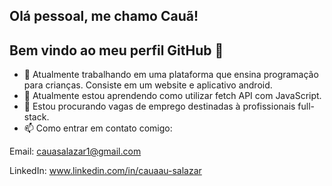 ## Olá pessoal, me chamo Cauã!
## Bem vindo ao meu perfil GitHub 👋

- 🔭 Atualmente trabalhando em uma plataforma que ensina programação para crianças. Consiste em um website e aplicativo android.
- 🌱 Atualmente estou aprendendo como utilizar fetch API com JavaScript.
- 🤔 Estou procurando vagas de emprego destinadas à profissionais full-stack.
- 📫 Como entrar em contato comigo: 

Email: cauasalazar1@gmail.com 

LinkedIn: www.linkedin.com/in/cauaau-salazar




